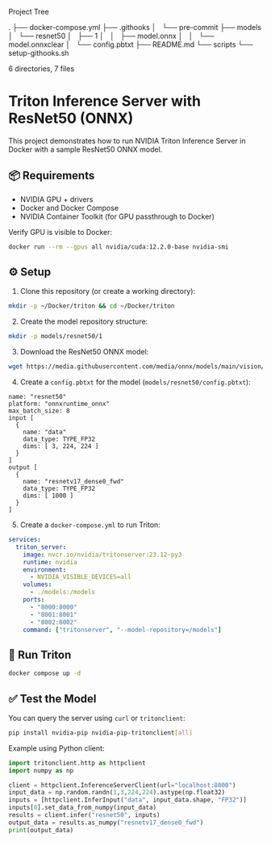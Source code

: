 Project Tree


<!-- PROJECT TREE START -->
.
├── docker-compose.yml
├── .githooks
│   └── pre-commit
├── models
│   └── resnet50
│       ├── 1
│       │   ├── model.onnx
│       │   └── model.onnxclear
│       └── config.pbtxt
├── README.md
└── scripts
    └── setup-githooks.sh

6 directories, 7 files
<!-- PROJECT TREE END -->

# Triton Inference Server with ResNet50 (ONNX)

This project demonstrates how to run NVIDIA Triton Inference Server in Docker with a sample ResNet50 ONNX model.

## 📦 Requirements

- NVIDIA GPU + drivers
- Docker and Docker Compose
- NVIDIA Container Toolkit (for GPU passthrough to Docker)

Verify GPU is visible to Docker:

```bash
docker run --rm --gpus all nvidia/cuda:12.2.0-base nvidia-smi
```

## ⚙️ Setup

1. Clone this repository (or create a working directory):

```bash
mkdir -p ~/Docker/triton && cd ~/Docker/triton
```

2. Create the model repository structure:

```bash
mkdir -p models/resnet50/1
```

3. Download the ResNet50 ONNX model:

```bash
wget https://media.githubusercontent.com/media/onnx/models/main/vision/classification/resnet/model/resnet50-v1-7.onnx -O models/resnet50/1/model.onnx
```

4. Create a `config.pbtxt` for the model (`models/resnet50/config.pbtxt`):

```text
name: "resnet50"
platform: "onnxruntime_onnx"
max_batch_size: 8
input [
  {
    name: "data"
    data_type: TYPE_FP32
    dims: [ 3, 224, 224 ]
  }
]
output [
  {
    name: "resnetv17_dense0_fwd"
    data_type: TYPE_FP32
    dims: [ 1000 ]
  }
]
```

5. Create a `docker-compose.yml` to run Triton:

```yaml
services:
  triton_server:
    image: nvcr.io/nvidia/tritonserver:23.12-py3
    runtime: nvidia
    environment:
      - NVIDIA_VISIBLE_DEVICES=all
    volumes:
      - ./models:/models
    ports:
      - "8000:8000"
      - "8001:8001"
      - "8002:8002"
    command: ["tritonserver", "--model-repository=/models"]
```

## 🚀 Run Triton

```bash
docker compose up -d
```

## ✅ Test the Model

You can query the server using `curl` or `tritonclient`:

```bash
pip install nvidia-pip nvidia-pip-tritonclient[all]
```

Example using Python client:

```python
import tritonclient.http as httpclient
import numpy as np

client = httpclient.InferenceServerClient(url="localhost:8000")
input_data = np.random.randn(1,3,224,224).astype(np.float32)
inputs = [httpclient.InferInput("data", input_data.shape, "FP32")]
inputs[0].set_data_from_numpy(input_data)
results = client.infer("resnet50", inputs)
output_data = results.as_numpy("resnetv17_dense0_fwd")
print(output_data)
```
